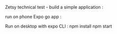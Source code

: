 Zetsy technical test - build a simple application :

run on phone Expo go app :

Run on desktop with expo CLI :
npm install
npm start